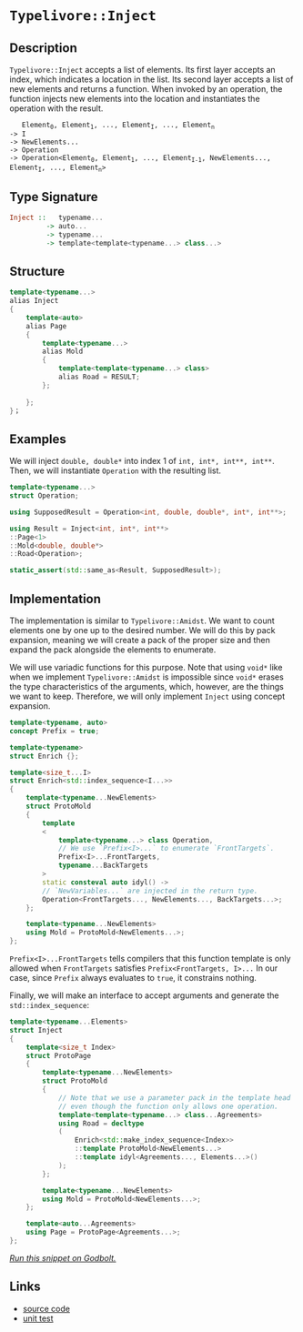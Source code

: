 <!-- Copyright 2024 Feng Mofan
SPDX-License-Identifier: Apache-2.0 -->

# `Typelivore::Inject`

## Description

`Typelivore::Inject` accepts a list of elements.
Its first layer accepts an index, which indicates a location in the list.
Its second layer accepts a list of new elements and returns a function.
When invoked by an operation, the function injects new elements into the location and instantiates the operation with the result.

<pre><code>   Element<sub>0</sub>, Element<sub>1</sub>, ..., Element<sub>I</sub>, ..., Element<sub>n</sub>
-> I
-> NewElements...
-> Operation
-> Operation&lt;Element<sub>0</sub>, Element<sub>1</sub>, ..., Element<sub>I-1</sub>, NewElements..., Element<sub>I</sub>, ..., Element<sub>n</sub>&gt;</code></pre>

## Type Signature

```Haskell
Inject ::   typename...
         -> auto...
         -> typename...
         -> template<template<typename...> class...>
```

## Structure

```C++
template<typename...>
alias Inject
{
    template<auto>
    alias Page
    {
        template<typename...>
        alias Mold
        {
            template<template<typename...> class>
            alias Road = RESULT;
        };
        
    };
}；
```

## Examples

We will inject `double, double*` into index 1 of `int, int*, int**, int**`. Then, we will instantiate `Operation` with the resulting list.

```C++
template<typename...>
struct Operation;

using SupposedResult = Operation<int, double, double*, int*, int**>;

using Result = Inject<int, int*, int**>
::Page<1>
::Mold<double, double*>
::Road<Operation>;

static_assert(std::same_as<Result, SupposedResult>);
```

## Implementation

The implementation is similar to `Typelivore::Amidst`.
We want to count elements one by one up to the desired number.
We will do this by pack expansion, meaning we will create a pack of the proper size and then expand the pack alongside the elements to enumerate.

We will use variadic functions for this purpose.
Note that using `void*` like when we implement `Typelivore::Amidst` is impossible since `void*` erases the type characteristics of the arguments, which, however, are the things we want to keep.
Therefore, we will only implement `Inject` using concept expansion.

```C++
template<typename, auto>
concept Prefix = true;

template<typename>
struct Enrich {};

template<size_t...I>
struct Enrich<std::index_sequence<I...>>
{
    template<typename...NewElements>
    struct ProtoMold
    { 
        template
        <
            template<typename...> class Operation,
            // We use `Prefix<I>...` to enumerate `FrontTargets`.
            Prefix<I>...FrontTargets,
            typename...BackTargets
        >
        static consteval auto idyl() ->
        // `NewVariables...` are injected in the return type.
        Operation<FrontTargets..., NewElements..., BackTargets...>;
    };

    template<typename...NewElements>
    using Mold = ProtoMold<NewElements...>;
};
```

`Prefix<I>...FrontTargets` tells compilers that this function template is only allowed when `FrontTargets` satisfies `Prefix<FrontTargets, I>...`
In our case, since `Prefix` always evaluates to `true`, it constrains nothing.

Finally, we will make an interface to accept arguments and generate the `std::index_sequence`:

```C++
template<typename...Elements>
struct Inject
{
    template<size_t Index>
    struct ProtoPage
    {   
        template<typename...NewElements>
        struct ProtoMold
        {
            // Note that we use a parameter pack in the template head
            // even though the function only allows one operation.
            template<template<typename...> class...Agreements>
            using Road = decltype
            (
                Enrich<std::make_index_sequence<Index>>
                ::template ProtoMold<NewElements...>
                ::template idyl<Agreements..., Elements...>()
            );
        };

        template<typename...NewElements>
        using Mold = ProtoMold<NewElements...>;
    };

    template<auto...Agreements>
    using Page = ProtoPage<Agreements...>;
};
```

[*Run this snippet on Godbolt.*](https://godbolt.org/#z:OYLghAFBqd5QCxAYwPYBMCmBRdBLAF1QCcAaPECAMzwBtMA7AQwFtMQByARg9KtQYEAysib0QXACx8BBAKoBnTAAUAHpwAMvAFYTStJg1DIApACYAQuYukl9ZATwDKjdAGFUtAK4sGIAMykrgAyeAyYAHI%2BAEaYxAFcpAAOqAqETgwe3r4ByanpAqHhUSyx8f6JdpgOGUIETMQEWT5%2BgVU1AnUNBEWRMXEJtvWNzTltwz1hfaUDFQCUtqhexMjsHOb%2BYcjeWADUJv5uXo60hACeB9gmGgCCG1s7mPuHyAoE6FhUl9d3ZpsM2y8ewObgIZySmAA%2BgRiExCApvrcfgRMCwkgYUSCwRDmGxSLsmMdUIibmgAZgkgRdspiJgaKpngARXYwryYA5WJG3FFojHsw7YxisflXW5vYheBy7bAMYh4ZAIfYAdisSsZHJ%2ByNR6KYmMOaQAXlCCAA6M0ASRJ4slVJlcoVILe6BAIDCWFUkKUAEc2eSQeazSbvv5RXcVT9dpGWdq%2BVjwUK2IGIpgAO7YehsQQIkMRqPWqU01BEACynnQucjJhV%2B1uUbr0d5uvZtfrlcOFdbUZ5Or1oPjuMwgcuu22TAUCl2AHkIbDHAJSB3O7sAPTL3YAdSeXiU%2BwAbBoaXS8Kp/Zch/uWahdowfHEm3uNAAxYiyAAqDWAmAICP3QZbS8jQ96VPENA2fN8Py/BQF3/ADBQHQMLCYZAAGt32IT9v0XKMSSXN5dXlEcBDeTAADcxAJIldjwdAzloCA5l2ABaXDO1XB9kxTAA1Bo8CYaJ6AUc8NAJWlqIYbRqhRdBxJZBAnlpAhlgYFl4z/G4l2nO85wYEFwMEdDMKEs18U49NUUYb9A3xJDUMMqChxzfxOQ0nC1Q1LlXMjbtYwFfthSTVNzMzLCc1g7cwmAXZS1oGSDmZQsSzLEEzIzSzjKDJyXKrdVnM1bkYybOMcQCs1gvSq1WSlc0JKkzVw1gnyiv1PAjWhXYavdVjI3zKlEtQZQmE/DsqwsHDYLrJre3g0qTVSiys26%2BteupF8kti7DKwaryAM2%2Bt2IiIsngIBBdV2FMtx3JhdiSBphRRYgbuQlDZJO47CpRXZ5KYcsJrYtcyMYOSlmARU3t2KgvABHTdgEWgzgJWhaFQFMJwEJ5UBnAiBHUgCuw%2B/lQQJ4qE0HM1h1HcdAxuYBaQW0LQzxyMIqMXYACVUB%2BpldiwbZBT2usIAFzs7XlBBHXeF0WCYFCoTdTAPW9X1Vn9BguqcxmmbrF0pqefqYvLQ55pCjKlq1nWCeo2jaBBGm6ZN6zpTSrNHOwBjhcjOYPJ2uscu9vbdZJhCzWNiqwp9qMWaig3uf15KjaC52rPJrKRvcvLPMm4nDkJIhqdpzB6ezTXmbSVnBs/WO1oGobCbtwuHZTq4M7DXLstuZcACpu573vlx%2BLvu9fbAhFfHv%2B473up87ie7iRP4HiBJ4QTJVZKWL/KbkDvySsTJufhWrTZwyf3bij3YhC8JIUiUdA2cwBQvFoKl4qnLGdJBMICHxdAlgEzAf5/3oJ3fEX8QHiQIN3YM7cbjn3vo/Z%2B3MaqSQcJ/QQoDBDgLAZ3EkLoK6Ey4LgkABsQS/y8P/QB5DgFEI5j9EER9sa6VTp5fCjhkCQjHEoRoEAnQugUMKDh2Y3DwKft/C%2BV8b6YDvg/URlwvbOQ4AsWgnAACsvA/AcC0KQVAnA3DWGsLsBQSwVjLz%2BDwUgBBNCKIWChEAKiAAcJpdz%2BEkGYJUkhJAOP8BoFRABOex%2BhOCSF4CwCQGgNCkA0VonRHBeAKBABEyxmjFGkDgLAGAiAQBLAIEkY45BKBoDRHQOIERhScFUPY3cTFdySF2MAZAyBdhSBNGYXgUjCAkBonofgggRBiHYFIGQghFAqHUMk0guhEgplhEkTgPAlGqPUVY7RnBJzHFyVSVAVBdgVKqTUupDSmmSBabsCAHgin0EehsLgcxeBJK0AsCASBClJGKWQCgEAXlvJAMAKQZg%2BB0AevEiA0RlnRDCA0M4czeDguYMQM4k5ogoKSeYwpIVJwMHhssrA0QvDADcGIWg8TuC8CwNLIw4hxn4FpDUUiD9lkK2qMcNY5iv6YGUeM040RYTwo8FgZZMI8ChJJaQOlxBoipEwIyVEhhgCnCMFYhYVADDAAUFxPAqYtIaPMT04QohxCDN1SMtQyzJn6FlSgfRlh9B4GiPEyACxMY6WJUxJ08VTCWGsGYaJYq5RYHtQxWw7KpIZBcGrUYfhEghCmCUMoegb4FEyJ4Fo8b8g6V6LGgYlRg0dAYF0EYyacjZvsDpfNkxij9HiJUCYEa9D4UaBmytEgFhGOWKsZtgSOBqMicsmJOzKnVNqfUxpzSzCnNwB0q5ZjbkWMVQsb6WB4iBtsZIfwJpfH%2BHcRoVxkh9w%2BN3L4ztwTSChIqE4rgu57H%2BIvSoyQXA/H%2BF3D28ZMS4kJNnckx5GSnlZPWXkj5XzLmlLYJwBoLBSJKiYtdUcrMuC%2BJNFwE0Wj2lED9d02QfSDXSCNUoE14zdD/OmUwWZJKFldqWS%2B1Zf7NnbLAxBqDI4DCwfg4hkSZzUAXLiPsP4ZgZ33JST%2BwDcR8mfI468y5IA6OQZg783xXAIk0GfnEYFoLxmwshdC0g6n4WIuRZptFlkMVYqpZgXF%2BLCXEvMWS2VlKtHUpDXS4lyHVBMpRJptlHKtFcp5WcPlawtGCuFeYsVEqlDSvJXKyKiq%2BAqrVRqlMWrNO6swwM7DshjVjK0QR81CqPVWGtVygNjrKQZBdW6/wjI8tep9XEP19KHVBpLaGiArha1RrVo2mYVa8hpB0m1nribOtxuLSGzoNbC2Rsa6NvNEwhtZqGN0fr9by3TGGy24x7abmdu7VE3gfapMMZk00ljSHx34FQ9x%2BYdy52kAXQMQNHLj2nvg9upUfilRKhcWYXdd7n3RM4G%2BxJ0W0mZOyRskTQniDAbWGB/ZLAFCkUaaRODJo%2BRvDaedzpzpEjJf1aloZ8hcOZZ0LkIjJH5nbYo/9jgaycnHFhrR4gLA4cI6RyjtHVJ2Ocanf4fwfHgfPLE28iHQuJOI%2BvpCZHvjIQc44UzmpAKlPEBU2CiF8LNPaYRUiqS%2BmOPosxVCkzZmCVI0s6SmVFL/OkrwDSxwjmGUueQMy9zgh2XLO85CvzAq5RBd4CFyV4WbNRc/TFoacXNU4iSxhvHEg0vDKJ6a3ITHjBWpsIV%2BAxXnWcGXLwqrlhvV7d9TRergb2g6TDe4Cbeho0Vq66m3rGR%2BsJvTTGptI3c1lqWzm0ts3W91%2BrYtqvA%2BG197W4sNtAyyM7d7ZwUSzPanw8R7sKXqOmxvDO5Oy7NzrufvnZgH692yNPZAGYeDvOVEqO3fJjQvOlSXr%2B3tgHth338bmDYkAd6TSPpUUqMwF%2B70HqSAaD/Icr%2BBU6P6xIfoPJkatIP4rKQGv4LBippDOCSBAA%3D%3D)

## Links

- [source code](../../../../conceptrodon/descend/typelivore/inject.hpp)
- [unit test](../../../../tests/unit/typelivore/inject.test.hpp)
